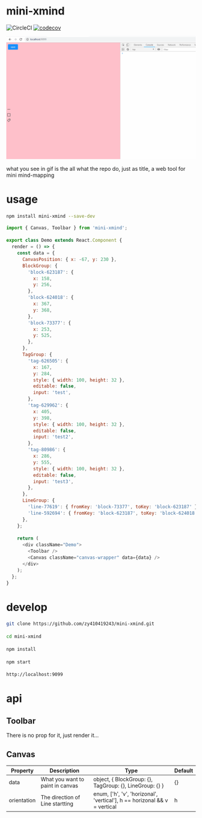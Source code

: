 # mini-xmind

![CircleCI](https://img.shields.io/circleci/project/github/zy410419243/mini-xmind/master.svg)
[![codecov](https://codecov.io/gh/zy410419243/mini-xmind/branch/master/graph/badge.svg)](https://codecov.io/gh/zy410419243/mini-xmind)

![img](./docs/assets/demo.gif)

what you see in gif is the all what the repo do, just as title, a web tool for mini mind-mapping

# usage

```bash
npm install mini-xmind --save-dev
```

```javascript
import { Canvas, Toolbar } from 'mini-xmind';

export class Demo extends React.Component {
  render = () => {
    const data = {
      CanvasPosition: { x: -67, y: 230 },
      BlockGroup: {
        'block-623187': {
          x: 158,
          y: 256,
        },
        'block-624018': {
          x: 367,
          y: 368,
        },
        'block-73377': {
          x: 253,
          y: 525,
        },
      },
      TagGroup: {
        'tag-626505': {
          x: 167,
          y: 284,
          style: { width: 100, height: 32 },
          editable: false,
          input: 'test',
        },
        'tag-629962': {
          x: 405,
          y: 398,
          style: { width: 100, height: 32 },
          editable: false,
          input: 'test2',
        },
        'tag-80986': {
          x: 286,
          y: 555,
          style: { width: 100, height: 32 },
          editable: false,
          input: 'test3',
        },
      },
      LineGroup: {
        'line-77619': { fromKey: 'block-73377', toKey: 'block-623187' },
        'line-592694': { fromKey: 'block-623187', toKey: 'block-624018' },
      },
    };

    return (
      <div className="Demo">
        <Toolbar />
        <Canvas className="canvas-wrapper" data={data} />
      </div>
    );
  };
}
```

# develop

```bash
git clone https://github.com/zy410419243/mini-xmind.git

cd mini-xmind

npm install

npm start

http://localhost:9099
```

# api

## Toolbar

There is no prop for it, just render it...

## Canvas

| Property    | Description                      | Type                                                                      | Default |
| ----------- | -------------------------------- | ------------------------------------------------------------------------- | ------- |
| data        | What you want to paint in canvas | object, { BlockGroup: {}, TagGroup: {}, LineGroup: {} }                   | {}      |
| orientation | The direction of Line startting  | enum, ['h', 'v', 'horizonal', 'vertical'], h == horizonal && v = vertical | h       |
